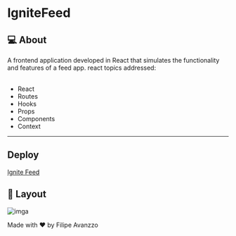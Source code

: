 # IgniteFeed

<h2>💻 About</h2>
A frontend application developed in React that simulates the functionality and features of a feed app.
react topics addressed:
<br></br>
<ul>
  <li>React</li>
  <li>Routes</li>
  <li>Hooks</li>
  <li>Props</li>
  <li>Components</li>
  <li>Context</li>
</ul>

<hr>
<h2> Deploy </h2>
<a href="https://rocket-ignite-feed.netlify.app">Ignite Feed</a>
<h2>🎨  Layout</h2>


 ![imga](https://user-images.githubusercontent.com/109238541/230941835-dcbb74f8-f7cd-4c47-b2a9-4737cbed5961.png)
 
Made with ❤️ by Filipe Avanzzo 
